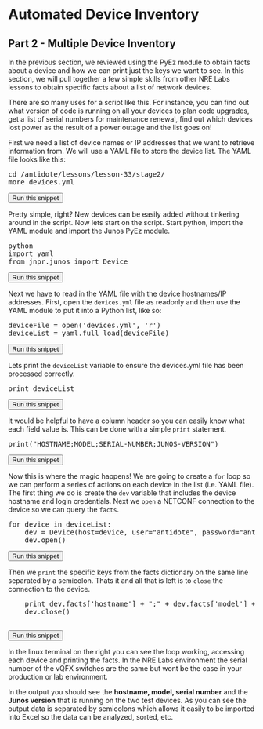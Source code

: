 # Automated Device Inventory
## Part 2  - Multiple Device Inventory

In the previous section, we reviewed using the PyEz module to obtain facts about a device and how we can print just the keys we want to see. In this section, we will pull together a few simple skills from other NRE Labs lessons to obtain specific facts about a list of network devices.

There are so many uses for a script like this. For instance, you can find out what version of code is running on all your devices to plan code upgrades, get a list of serial numbers for maintenance renewal, find out which devices lost power as the result of a power outage and the list goes on!

First we need a list of device names or IP addresses that we want to retrieve information from. We will use a YAML file to store the device list. The YAML file looks like this:

<pre>
cd /antidote/lessons/lesson-33/stage2/
more devices.yml
</pre>
<button type="button" class="btn btn-primary btn-sm" onclick="runSnippetInTab('linux1', 0)">Run this snippet</button>

Pretty simple, right? New devices can be easily added without tinkering around in the script. Now lets start on the script. Start python, import the YAML module and import the Junos PyEz module.

<pre>
python
import yaml
from jnpr.junos import Device
</pre>
<button type="button" class="btn btn-primary btn-sm" onclick="runSnippetInTab('linux1', 1)">Run this snippet</button>

Next we have to read in the YAML file with the device hostnames/IP addresses. First, open the `devices.yml` file as readonly and then use the YAML module to put it into a Python list, like so:

<pre>
deviceFile = open('devices.yml', 'r')
deviceList = yaml.full_load(deviceFile)
</pre>
<button type="button" class="btn btn-primary btn-sm" onclick="runSnippetInTab('linux1', 2)">Run this snippet</button>

Lets print the `deviceList` variable to ensure the devices.yml file has been processed correctly.
<pre>
print deviceList
</pre>
<button type="button" class="btn btn-primary btn-sm" onclick="runSnippetInTab('linux1', 3)">Run this snippet</button>

It would be helpful to have a column header so you can easily know what each field value is. This can be done with a simple `print` statement.

<pre>
print("HOSTNAME;MODEL;SERIAL-NUMBER;JUNOS-VERSION")
</pre>
<button type="button" class="btn btn-primary btn-sm" onclick="runSnippetInTab('linux1', 4)">Run this snippet</button>

Now this is where the magic happens!  We are going to create a `for` loop so we can perform a series of actions on each device in the list (i.e. YAML file). The first thing we do is create the `dev` variable that includes the device hostname and login credentials. Next we `open` a NETCONF connection to the device so we can query the `facts`. 

<pre>
for device in deviceList:
	dev = Device(host=device, user="antidote", password="antidotepassword")
	dev.open()
</pre>
<button type="button" class="btn btn-primary btn-sm" onclick="runSnippetInTab('linux1', 5)">Run this snippet</button>

Then we `print` the specific keys from the facts dictionary on the same line separated by a semicolon. Thats it and all that is left is to `close` the connection to the device.
<pre>
	print dev.facts['hostname'] + ";" + dev.facts['model'] + ";" + dev.facts['serialnumber'] + ";" + dev.facts['version']
	dev.close()

</pre>
<button type="button" class="btn btn-primary btn-sm" onclick="runSnippetInTab('linux1', 6)">Run this snippet</button>

In the linux terminal on the right you can see the loop working, accessing each device and printing the facts. In the NRE Labs environment the serial number of the vQFX switches are the same but wont be the case in your production or lab environment.

In the output you should see the **hostname, model, serial number** and the **Junos version** that is running on the two test devices. As you can see the output data is separated by semicolons which allows it easily to be imported into Excel so the data can be analyzed, sorted, etc.

